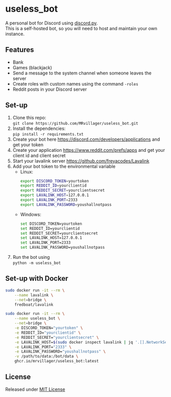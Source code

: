 # useless_bot

A personal bot for Discord using [discord.py](https://github.com/MRvillager/discord.py). \
This is a self-hosted bot, so you will need to host and maintain your own instance.

## Features

- Bank
- Games (blackjack)
- Send a message to the system channel when someone leaves the server
- Create roles with custom names using the command `-roles`
- Reddit posts in your Discord server

## Set-up

1. Clone this repo: \
   `git clone https://github.com/MRvillager/useless_bot.git`
2. Install the dependencies: \
   `pip install -r requirements.txt`
3. Create your bot here https://discord.com/developers/applications and get your token
4. Create your application https://www.reddit.com/prefs/apps and get your client id and client secret
5. Start your lavalink server https://github.com/freyacodes/Lavalink
6. Add your bot token to the environmental variable
    - Linux:
        ```bash
        export DISCORD_TOKEN=yourtoken
        export REDDIT_ID=yourclientid
        export REDDIT_SECRET=yourclientsecret
        export LAVALINK_HOST=127.0.0.1
        export LAVALINK_PORT=2333
        export LAVALINK_PASSWORD=youshallnotpass
        ```
    - Windows:
        ```bash
        set DISCORD_TOKEN=yourtoken
        set REDDIT_ID=yourclientid
        set REDDIT_SECRET=yourclientsecret
        set LAVALINK_HOST=127.0.0.1
        set LAVALINK_PORT=2333
        set LAVALINK_PASSWORD=youshallnotpass
        ```
7. Run the bot using \
   `python -m useless_bot`

## Set-up with Docker

```bash
sudo docker run -it --rm \
    --name lavalink \
    --net=bridge \
    fredboat/lavalink

sudo docker run -it --rm \
    --name useless_bot \
    --net=bridge \
    -e DISCORD_TOKEN="yourtoken" \
    -e REDDIT_ID="yourclientid" \
    -e REDDIT_SECRET="yourclientsecret" \
    -e LAVALINK_HOST=$(sudo docker inspect lavalink | jq '.[].NetworkSettings.Networks.bridge.IPAddress') \
    -e LAVALINK_PORT="2333" \
    -e LAVALINK_PASSWORD="youshallnotpass" \
    -v /path/to/data:/bot/data \
    ghcr.io/mrvillager/useless_bot:latest
```

## License

Released under [MIT License](LICENSE)
